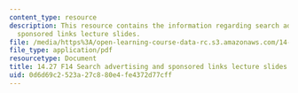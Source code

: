 ```yaml
---
content_type: resource
description: This resource contains the information regarding search advertising and
  sponsored links lecture slides.
file: /media/https%3A/open-learning-course-data-rc.s3.amazonaws.com/14-27-economics-and-e-commerce-fall-2014/0d6d69c2523a27c880e4fe4372d77cff_MIT14_27F14_lecslide15.pdf
file_type: application/pdf
resourcetype: Document
title: 14.27 F14 Search advertising and sponsored links lecture slides
uid: 0d6d69c2-523a-27c8-80e4-fe4372d77cff
---
```

